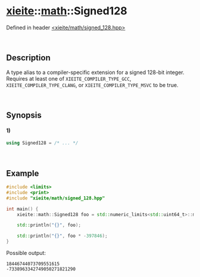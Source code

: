 # [xieite](../../xieite.md)\:\:[math](../../math.md)\:\:Signed128
Defined in header [<xieite/math/signed_128.hpp>](../../../include/xieite/math/signed_128.hpp)

&nbsp;

## Description
A type alias to a compiler-specific extension for a signed 128-bit integer. Requires at least one of `XIEITE_COMPILER_TYPE_GCC`, `XIEITE_COMPILER_TYPE_CLANG`, or `XIEITE_COMPILER_TYPE_MSVC` to be true.

&nbsp;

## Synopsis
#### 1)
```cpp
using Signed128 = /* ... */
```

&nbsp;

## Example
```cpp
#include <limits>
#include <print>
#include "xieite/math/signed_128.hpp"

int main() {
    xieite::math::Signed128 foo = std::numeric_limits<std::uint64_t>::max();

    std::println("{}", foo);

    std::println("{}", foo * -397846);
}
```
Possible output:
```
18446744073709551615
-7338963342749050271821290
```
